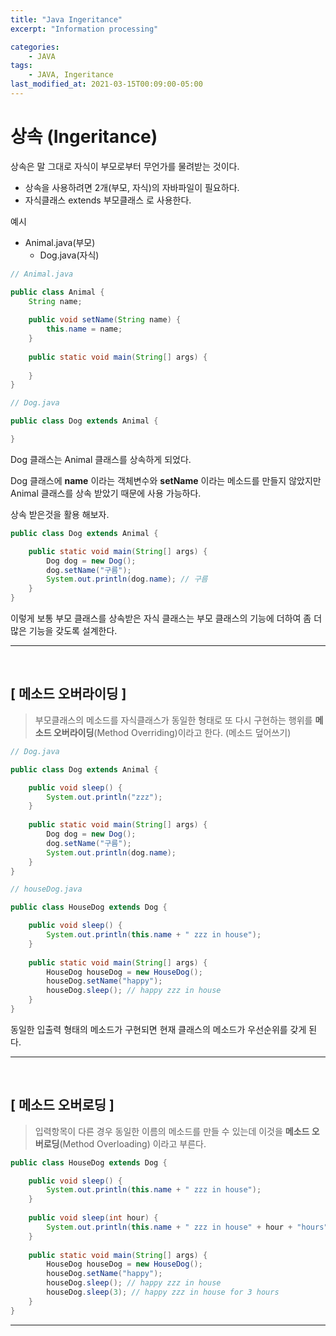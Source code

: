 ```yaml
---
title: "Java Ingeritance"
excerpt: "Information processing"

categories:
    - JAVA
tags:
    - JAVA, Ingeritance
last_modified_at: 2021-03-15T00:09:00-05:00
---
```


# 상속 (Ingeritance)

상속은 말 그대로 자식이 부모로부터 무언가를 물려받는 것이다.

* 상속을 사용하려면 2개(부모, 자식)의 자바파일이 필요하다.
* 자식클래스 extends 부모클래스 로 사용한다.

예시
* Animal.java(부모)
  * Dog.java(자식)

``` java
// Animal.java

public class Animal {
	String name;
	
	public void setName(String name) {
		this.name = name;
	}
	
	public static void main(String[] args) {
	
	}
}
```
``` java
// Dog.java

public class Dog extends Animal {

}
```

Dog 클래스는 Animal 클래스를 상속하게 되었다.

Dog 클래스에 **name** 이라는 객체변수와 **setName** 이라는 메소드를 만들지 않았지만
Animal 클래스를 상속 받았기 때문에 사용 가능하다.<br>

상속 받은것을 활용 해보자. 
``` java
public class Dog extends Animal {

	public static void main(String[] args) {
		Dog dog = new Dog();
		dog.setName("구름");
		System.out.println(dog.name); // 구름
	}
}
```

이렇게 보통 부모 클래스를 상속받은 자식 클래스는 부모 클래스의 기능에 더하여 좀 더 많은 기능을 갖도록 설계한다.

---
<br>

## [ 메소드 오버라이딩 ]

> 부모클래스의 메소드를 자식클래스가 동일한 형태로 또 다시 구현하는 행위를 **메소드 오버라이딩**(Method Overriding)이라고 한다. (메소드 덮어쓰기)

``` java
// Dog.java

public class Dog extends Animal {

	public void sleep() {
		System.out.println("zzz");
	}
	
	public static void main(String[] args) {
		Dog dog = new Dog();
		dog.setName("구름");
		System.out.println(dog.name);
	}
}
```
``` java
// houseDog.java

public class HouseDog extends Dog {

	public void sleep() {
		System.out.println(this.name + " zzz in house");
	}
	
	public static void main(String[] args) {
		HouseDog houseDog = new HouseDog();
		houseDog.setName("happy");
        houseDog.sleep(); // happy zzz in house
	}
}
```

동일한 입출력 형태의 메소드가 구현되면 현재 클래스의 메소드가 우선순위를 갖게 된다.

---
<br>

## [ 메소드 오버로딩 ]

> 입력항목이 다른 경우 동일한 이름의 메소드를 만들 수 있는데 이것을 **메소드 오버로딩**(Method Overloading) 이라고 부른다.

``` java
public class HouseDog extends Dog {

	public void sleep() {
		System.out.println(this.name + " zzz in house");
	}
	
	public void sleep(int hour) {
		System.out.println(this.name + " zzz in house" + hour + "hours");
	}
	
	public static void main(String[] args) {
		HouseDog houseDog = new HouseDog();
		houseDog.setName("happy");
		houseDog.sleep(); // happy zzz in house
		houseDog.sleep(3); // happy zzz in house for 3 hours
	}
}
```
---
